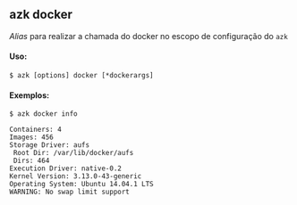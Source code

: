## azk docker

_Alias_ para realizar a chamada do docker no escopo de configuração do `azk`

#### Uso:

    $ azk [options] docker [*dockerargs]

#### Exemplos:

```
$ azk docker info

Containers: 4
Images: 456
Storage Driver: aufs
 Root Dir: /var/lib/docker/aufs
 Dirs: 464
Execution Driver: native-0.2
Kernel Version: 3.13.0-43-generic
Operating System: Ubuntu 14.04.1 LTS
WARNING: No swap limit support
```
